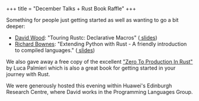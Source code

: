 +++
title = "December Talks + Rust Book Raffle"
+++

<p>
Something for people just getting started as well as
wanting to go a bit deeper:
</p>
<ul>
<li>
    <a href="https://davidtw.co/"
    ><i class="fa-solid fa-person"></i> David Wood</a
    >: "Touring Rustc: Declarative Macros" (<a
    href="assets/meetups/20221201/slides/2022-11-meetup-decl-macro.pdf"
    >
    <i class="fa-solid fa-person-chalkboard"></i>
    slides</a
    >)
</li>
<li>
    <a
    href="https://www.linkedin.com/in/richard-bownes-5178a4100/"
    ><i class="fa-solid fa-person"></i> Richard Bownes</a
    >: "Extending Python with Rust - A friendly introduction
    to compiled languages." (<a
    href="assets/meetups/20221201/slides/rustmeetup.pdf"
    >
    <i class="fa-solid fa-person-chalkboard"></i>
    slides</a
    >)
</li>
</ul>

<p>
We also gave away a free copy of the excellent
<a href="https://www.amazon.co.uk/gp/product/B0BHLDMFDQ"
    >"Zero To Production In Rust"</a
>
by Luca Palmieri which is also a great book for getting
started in your journey with Rust.
</p>

<p>
We were generously hosted this evening within Huawei's
Edinburgh Research Centre, where David works in the
Programming Languages Group.
</p>
